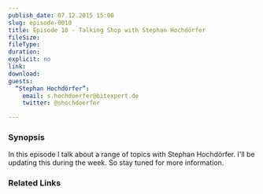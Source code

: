 ```yaml
---
publish_date: 07.12.2015 15:00
slug: episode-0010
title: Episode 10 - Talking Shop with Stephan Hochdörfer
fileSize:
fileType:
duration:
explicit: no
link:
download:
guests:
  “Stephan Hochdörfer”:
    email: s.hochdoerfer@bitexpert.de
    twitter: @shochdoerfer

---
```

### Synopsis

In this episode I talk about a range of topics with Stephan Hochdörfer. I'll be updating this during the week. So stay tuned for more information. 

### Related Links

